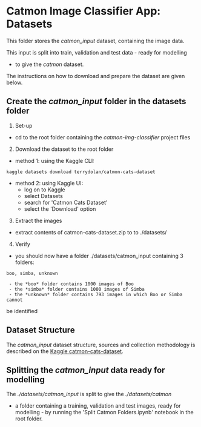 # Catmon Image Classifier App: Datasets
This folder stores the *catmon_input* dataset, containing the image data.

This input is split into train, validation and test data - ready for modelling 
- to give the *catmon* dataset.
 
The instructions on how to download and prepare the dataset are given below.

## Create the *catmon_input* folder in the datasets folder
1. Set-up
 - cd to the root folder containing the *catmon-img-classifier* project files
2. Download the dataset to the root folder
 - method 1: using the Kaggle CLI:  
```
kaggle datasets download terrydolan/catmon-cats-dataset
```
 - method 2: using Kaggle UI:
     - log on to Kaggle
     - select Datasets
     - search for 'Catmon Cats Dataset'
     - select the 'Download' option
3. Extract the images
 - extract contents of catmon-cats-dataset.zip to to ./datasets/
4. Verify
 - you should now have a folder ./datasets/catmon_input containing 3 folders:  
```
boo, simba, unknown
```
     - the *boo* folder contains 1000 images of Boo
     - the *simba* folder contains 1000 images of Simba
     - the *unknown* folder contains 793 images in which Boo or Simba cannot 
be identified

## Dataset Structure
The *catmon_input* dataset structure, sources and collection methodology 
is described on the [Kaggle catmon-cats-dataset](https://www.kaggle.com/datasets/terrydolan/catmon-cats-dataset).

## Splitting the *catmon_input* data ready for modelling

The *./datasets/catmon_input* is split to give the *./datasets/catmon* 
- a folder containing a training, validation and test images, ready for 
modelling - by running the 'Split Catmon Folders.ipynb'
notebook in the root folder.
